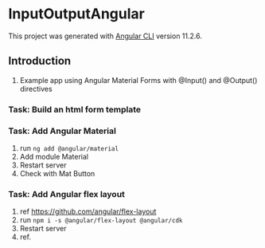# InputOutputAngular

This project was generated with [Angular CLI](https://github.com/angular/angular-cli) version 11.2.6.

## Introduction

1. Example app using Angular Material Forms with @Input() and @Output() directives

### Task: Build an html form template

### Task: Add Angular Material

1. run ```ng add @angular/material```
2. Add module Material
3. Restart server
4. Check with Mat Button

### Task: Add Angular flex layout

1. ref <https://github.com/angular/flex-layout>
2. run ```npm i -s @angular/flex-layout @angular/cdk```
3. Restart server
4. ref. 
